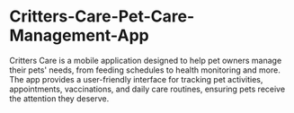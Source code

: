 # Critters-Care-Pet-Care-Management-App
Critters Care is a mobile application designed to help pet owners manage their pets' needs, from feeding schedules to health monitoring and more. The app provides a user-friendly interface for tracking pet activities, appointments, vaccinations, and daily care routines, ensuring pets receive the attention they deserve.
